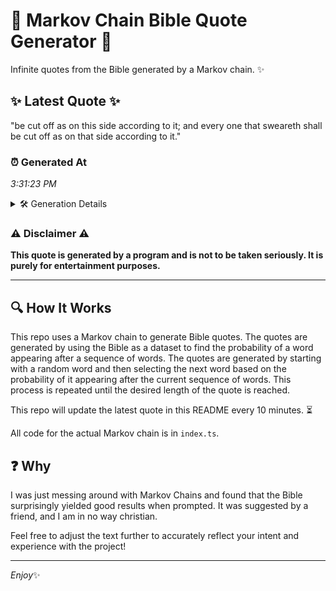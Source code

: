 # 📖 Markov Chain Bible Quote Generator 📖

Infinite quotes from the Bible generated by a Markov chain. ✨

## ✨ Latest Quote ✨
"be cut off as on this side according to it; and every one that sweareth shall be cut off as on that side according to it."

### ⏰ Generated At
*3:31:23 PM*

<details>
    <summary>🛠️ Generation Details</summary>
    <p>
        <strong>🌱 Seed:</strong> be<br>
        <strong>🔄 Iterations:</strong> 25<br>
        <strong>📜 Context History:</strong><br>[ be ]: cut<br>[ be, cut ]: off<br>[ be, cut, off ]: as<br>[ be, cut, off, as ]: on<br>[ be, cut, off, as, on ]: this<br>[ be, cut, off, as, on, this ]: side<br>[ cut, off, as, on, this, side ]: according<br>[ off, as, on, this, side, according ]: to<br>[ as, on, this, side, according, to ]: it;<br>[ on, this, side, according, to, it; ]: and<br>[ this, side, according, to, it;, and ]: every<br>[ side, according, to, it;, and, every ]: one<br>[ according, to, it;, and, every, one ]: that<br>[ to, it;, and, every, one, that ]: sweareth<br>[ it;, and, every, one, that, sweareth ]: shall<br>[ and, every, one, that, sweareth, shall ]: be<br>[ every, one, that, sweareth, shall, be ]: cut<br>[ one, that, sweareth, shall, be, cut ]: off<br>[ that, sweareth, shall, be, cut, off ]: as<br>[ sweareth, shall, be, cut, off, as ]: on<br>[ shall, be, cut, off, as, on ]: that<br>[ be, cut, off, as, on, that ]: side<br>[ cut, off, as, on, that, side ]: according<br>[ off, as, on, that, side, according ]: to<br>[ as, on, that, side, according, to ]: it.<br>
    </p>
</details>

### ⚠️ Disclaimer ⚠️
**This quote is generated by a program and is not to be taken seriously. It is purely for entertainment purposes.**

---

## 🔍 How It Works

This repo uses a Markov chain to generate Bible quotes. The quotes are generated by using the Bible as a dataset to find the probability of a word appearing after a sequence of words. The quotes are generated by starting with a random word and then selecting the next word based on the probability of it appearing after the current sequence of words. This process is repeated until the desired length of the quote is reached.

This repo will update the latest quote in this README every 10 minutes. ⏳

All code for the actual Markov chain is in `index.ts`.

## ❓ Why

I was just messing around with Markov Chains and found that the Bible surprisingly yielded good results when prompted. 
It was suggested by a friend, and I am in no way christian.

Feel free to adjust the text further to accurately reflect your intent and experience with the project!

---

*Enjoy*✨
